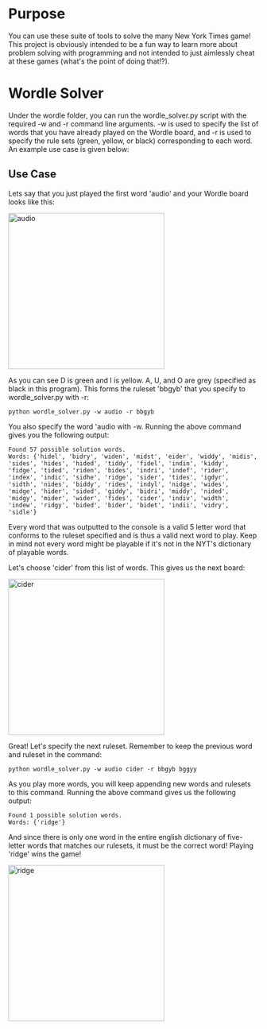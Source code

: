 # Purpose
You can use these suite of tools to solve the many New York Times game! This project is obviously intended to be a fun way to learn more about problem solving with programming and not intended to just aimlessly cheat at these games (what's the point of doing that!?).

# Wordle Solver
Under the wordle folder, you can run the wordle_solver.py script with the required -w and -r command line arguments. -w is used to specify the list of words that you have already played on the Wordle board, and -r is used to specify the rule sets (green, yellow, or black) corresponding to each word. An example use case is given below:

## Use Case
Lets say that you just played the first word 'audio' and your Wordle board looks like this:

<img width="314" alt="audio" src="https://github.com/EthanNoble/New-York-Times-Game-Solvers/assets/58098861/78ef2ea6-36c1-4dcd-b554-e49157ac2239">

As you can see D is green and I is yellow. A, U, and O are grey (specified as black in this program). This forms the ruleset 'bbgyb' that you specify to wordle_solver.py with -r:

```python wordle_solver.py -w audio -r bbgyb```

You also specify the word 'audio with -w. Running the above command gives you the following output:

```
Found 57 possible solution words.
Words: {'hidel', 'bidry', 'widen', 'midst', 'eider', 'widdy', 'midis', 'sides', 'hides', 'hided', 'tiddy', 'fidel', 'indin', 'kiddy', 'fidge', 'tided', 'riden', 'bides', 'indri', 'indef', 'rider', 'index', 'indic', 'sidhe', 'ridge', 'sider', 'tides', 'igdyr', 'sidth', 'nides', 'biddy', 'rides', 'indyl', 'nidge', 'wides', 'midge', 'hider', 'sided', 'giddy', 'bidri', 'middy', 'nided', 'midgy', 'mider', 'wider', 'fides', 'cider', 'indiv', 'width', 'indew', 'ridgy', 'bided', 'bider', 'bidet', 'indii', 'vidry', 'sidle'}
```

Every word that was outputted to the console is a valid 5 letter word that conforms to the ruleset specified and is thus a valid next word to play. Keep in mind not every word might be playable if it's not in the NYT's dictionary of playable words.

Let's choose 'cider' from this list of words. This gives us the next board:

<img width="314" alt="cider" src="https://github.com/EthanNoble/New-York-Times-Game-Solvers/assets/58098861/1c10feb7-5847-44fb-8602-9ef76c9198dd">

Great! Let's specify the next ruleset. Remember to keep the previous word and ruleset in the command:

```python wordle_solver.py -w audio cider -r bbgyb bggyy```

As you play more words, you will keep appending new words and rulesets to this command. Running the above command gives us the following output:

```
Found 1 possible solution words.
Words: {'ridge'}
```

And since there is only one word in the entire english dictionary of five-letter words that matches our rulesets, it must be the correct word! Playing 'ridge' wins the game!

<img width="314" alt="ridge" src="https://github.com/EthanNoble/New-York-Times-Game-Solvers/assets/58098861/11524a94-b5ed-4bf1-875d-bc74cecfe52a">
